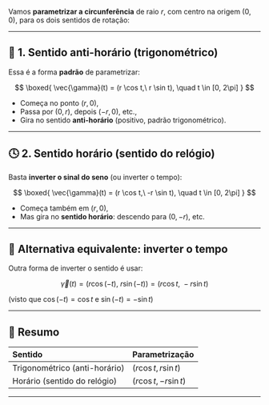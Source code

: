 Vamos **parametrizar a circunferência** de raio $r$, com
centro na origem $(0,0)$, para os dois sentidos de rotação:

---

## 🧭 1. Sentido **anti-horário** (trigonométrico)

Essa é a forma **padrão** de parametrizar:

$$
\boxed{
\vec{\gamma}(t) = (r \cos t,\ r \sin t), \quad t \in [0, 2\pi]
}
$$

* Começa no ponto $(r, 0)$,
* Passa por $(0, r)$, depois $(-r, 0)$, etc.,
* Gira no sentido **anti-horário** (positivo, padrão trigonométrico).

---

## 🕓 2. Sentido **horário** (sentido do relógio)

Basta **inverter o sinal do seno** (ou inverter o tempo):

$$
\boxed{
\vec{\gamma}(t) = (r \cos t,\ -r \sin t), \quad t \in [0, 2\pi]
}
$$

* Começa também em $(r, 0)$,
* Mas gira no **sentido horário**: descendo para $(0, -r)$, etc.

---

## 🧠 Alternativa equivalente: inverter o tempo

Outra forma de inverter o sentido é usar:

$$
\vec{\gamma}(t) = (r \cos(-t),\ r \sin(-t)) = (r \cos t,\ -r \sin t)
$$

(visto que $\cos(-t) = \cos t$ e $\sin(-t) = -\sin t$)

---

## 🎯 Resumo

| Sentido                       | Parametrização        |
| :---------------------------- | :-------------------- |
| Trigonométrico (anti-horário) | $(r\cos t, r\sin t)$  |
| Horário (sentido do relógio)  | $(r\cos t, -r\sin t)$ |

---

